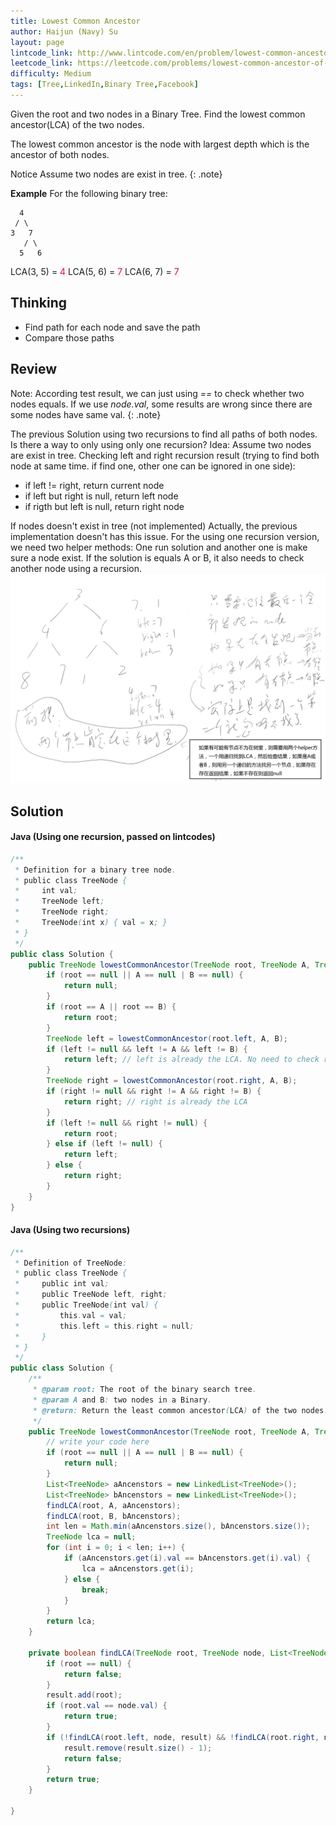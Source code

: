 ```yaml
---
title: Lowest Common Ancestor
author: Haijun (Navy) Su
layout: page
lintcode_link: http://www.lintcode.com/en/problem/lowest-common-ancestor/
leetcode_link: https://leetcode.com/problems/lowest-common-ancestor-of-a-binary-tree/#/description
difficulty: Medium
tags: [Tree,LinkedIn,Binary Tree,Facebook]
---
```

Given the root and two nodes in a Binary Tree. Find the lowest common ancestor(LCA) of the two nodes.

The lowest common ancestor is the node with largest depth which is the ancestor of both nodes.

<i class="fa fa-info-circle" aria-hidden="true"></i> Notice
Assume two nodes are exist in tree.
{: .note}

**Example**
For the following binary tree:
~~~
  4
 / \
3   7
   / \
  5   6
~~~
LCA(3, 5) = <font style="color: #C72541; background: #F9F2F4;">4 </font>
LCA(5, 6) = <font style="color: #C72541; background: #F9F2F4;">7 </font>
LCA(6, 7) = <font style="color: #C72541; background: #F9F2F4;">7 </font>

## Thinking
* Find path for each node and save the path
* Compare those paths

## Review

<i class="fa fa-info-circle" aria-hidden="true"></i> Note:
According test result, we can just using *==* to check whether two nodes equals. If we use *node.val*, some results are wrong since there are some nodes have same val.
{: .note}

The previous Solution using two recursions to find all paths of both nodes. Is there a way to only using only one recursion?
Idea: 
Assume two nodes are exist in tree. Checking left and right recursion result (trying to find both node at same time. if find one, other one can be ignored in one side):
* if left != right, return current node
* if left but right is null, return left node
* if rigth but left is null, return right node

If nodes doesn't exist in tree (not implemented)
Actually, the previous implementation doesn't has this issue. For the using one recursion version, we need two helper methods: One run solution and another one is make sure a node exist. If the solution is equals A or B, it also needs to check another node using a recursion.
![lowest-common-ancestor](/images/Lintcode/lowest-common-ancestor.png)


## Solution
#### Java (Using one recursion, passed on lintcodes)
~~~ java
/**
 * Definition for a binary tree node.
 * public class TreeNode {
 *     int val;
 *     TreeNode left;
 *     TreeNode right;
 *     TreeNode(int x) { val = x; }
 * }
 */
public class Solution {
    public TreeNode lowestCommonAncestor(TreeNode root, TreeNode A, TreeNode B) {
        if (root == null || A == null | B == null) {
            return null;
        }
        if (root == A || root == B) {
            return root;
        }
        TreeNode left = lowestCommonAncestor(root.left, A, B);
        if (left != null && left != A && left != B) {
            return left; // left is already the LCA. No need to check right.
        }
        TreeNode right = lowestCommonAncestor(root.right, A, B);
        if (right != null && right != A && right != B) {
            return right; // right is already the LCA
        }
        if (left != null && right != null) {
            return root;
        } else if (left != null) {
            return left;
        } else {
            return right;
        }
    }
}
~~~

#### Java (Using two recursions)
~~~ java
/**
 * Definition of TreeNode:
 * public class TreeNode {
 *     public int val;
 *     public TreeNode left, right;
 *     public TreeNode(int val) {
 *         this.val = val;
 *         this.left = this.right = null;
 *     }
 * }
 */
public class Solution {
    /**
     * @param root: The root of the binary search tree.
     * @param A and B: two nodes in a Binary.
     * @return: Return the least common ancestor(LCA) of the two nodes.
     */
    public TreeNode lowestCommonAncestor(TreeNode root, TreeNode A, TreeNode B) {
        // write your code here
        if (root == null || A == null | B == null) {
            return null;
        }
        List<TreeNode> aAncenstors = new LinkedList<TreeNode>();
        List<TreeNode> bAncenstors = new LinkedList<TreeNode>();
        findLCA(root, A, aAncenstors);
        findLCA(root, B, bAncenstors);
        int len = Math.min(aAncenstors.size(), bAncenstors.size());
        TreeNode lca = null;
        for (int i = 0; i < len; i++) {
            if (aAncenstors.get(i).val == bAncenstors.get(i).val) {
                lca = aAncenstors.get(i);
            } else {
                break;
            }
        }
        return lca;
    }
    
    private boolean findLCA(TreeNode root, TreeNode node, List<TreeNode> result) {
        if (root == null) {
            return false;
        }
        result.add(root);
        if (root.val == node.val) {
            return true;
        }
        if (!findLCA(root.left, node, result) && !findLCA(root.right, node, result)) {
            result.remove(result.size() - 1);
            return false;
        }
        return true;
    }
    
}
~~~
